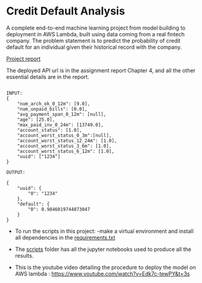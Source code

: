 # Credit Default Analysis

A complete end-to-end machine learning project from model building to deployment in AWS Lambda, built using data coming from a real fintech company. The problem statement is to predict the probability of credit default for an individual given their historical record with the company.

[Project report](https://github.com/neilpradhan/credit_default_analysis/blob/main/Credit_Default_Analysis.pdf)

The deployed API url is in the assignment report Chapter 4, and all the other essential details are in the report.

```

INPUT:
{
    "num_arch_ok_0_12m": [9.0],
    "num_unpaid_bills": [0.0],
    "avg_payment_span_0_12m": [null],
    "age": [25.0],
    "max_paid_inv_0_24m": [13749.0],
    "account_status": [1.0],
    "account_worst_status_0_3m":[null],
    "account_worst_status_12_24m": [1.0],
    "account_worst_status_3_6m": [1.0],
    "account_worst_status_6_12m": [1.0],
    "uuid": ["1234"]
}

OUTPUT:

{
    "uuid": {
        "0": "1234"
    },
    "default": {
        "0": 0.9846019744873047
    }
}

```

* To run the scripts in this project:
 -make a virtual environment and install all dependencies in the [requirements.txt](https://github.com/neilpradhan/credit_default_analysis/blob/main/requirements.txt)

* The [scripts](https://github.com/neilpradhan/credit_default_analysis/tree/main/scripts) folder has all the jupyter notebooks used to produce all the results.

* This is the youtube video detailing the procedure to deploy the model on AWS lambda : https://www.youtube.com/watch?v=Edk7c-tewPY&t=3s




